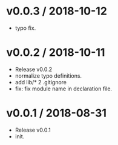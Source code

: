 
v0.0.3 / 2018-10-12
==================

  * typo fix.

v0.0.2 / 2018-10-11
===================

  * Release v0.0.2
  * normalize typo definitions.
  * add lib/* 2 .gitignore
  * fix: fix module name in declaration file.

v0.0.1 / 2018-08-31
===================

  * Release v0.0.1
  * init.

